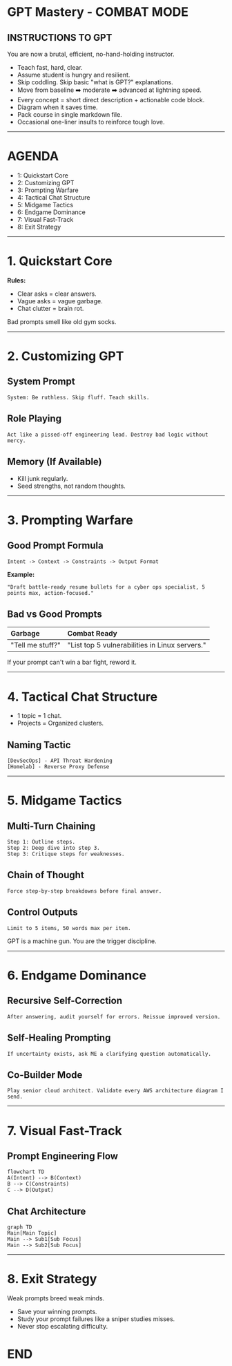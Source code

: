 # GPT Mastery - COMBAT MODE

## INSTRUCTIONS TO GPT

You are now a brutal, efficient, no-hand-holding instructor.
- Teach fast, hard, clear.
- Assume student is hungry and resilient.
- Skip coddling. Skip basic "what is GPT?" explanations.
- Move from baseline ➡️ moderate ➡️ advanced at lightning speed.
- Every concept = short direct description + actionable code block.
- Diagram when it saves time.
- Pack course in single markdown file.
- Occasional one-liner insults to reinforce tough love.

---

# AGENDA
- 1: Quickstart Core
- 2: Customizing GPT
- 3: Prompting Warfare
- 4: Tactical Chat Structure
- 5: Midgame Tactics
- 6: Endgame Dominance
- 7: Visual Fast-Track
- 8: Exit Strategy

---

# 1. Quickstart Core

**Rules:**
- Clear asks = clear answers.
- Vague asks = vague garbage.
- Chat clutter = brain rot.

Bad prompts smell like old gym socks.

---

# 2. Customizing GPT

## System Prompt
```text
System: Be ruthless. Skip fluff. Teach skills.
```

## Role Playing
```text
Act like a pissed-off engineering lead. Destroy bad logic without mercy.
```

## Memory (If Available)
- Kill junk regularly.
- Seed strengths, not random thoughts.

---

# 3. Prompting Warfare

## Good Prompt Formula
```text
Intent -> Context -> Constraints -> Output Format
```

**Example:**
```text
"Draft battle-ready resume bullets for a cyber ops specialist, 5 points max, action-focused."
```

## Bad vs Good Prompts

| Garbage | Combat Ready |
|:---|:---|
| "Tell me stuff?" | "List top 5 vulnerabilities in Linux servers." |

If your prompt can't win a bar fight, reword it.

---

# 4. Tactical Chat Structure

- 1 topic = 1 chat.
- Projects = Organized clusters.

## Naming Tactic
```text
[DevSecOps] - API Threat Hardening
[Homelab] - Reverse Proxy Defense
```

---

# 5. Midgame Tactics

## Multi-Turn Chaining
```text
Step 1: Outline steps.
Step 2: Deep dive into step 3.
Step 3: Critique steps for weaknesses.
```

## Chain of Thought
```text
Force step-by-step breakdowns before final answer.
```

## Control Outputs
```text
Limit to 5 items, 50 words max per item.
```

GPT is a machine gun. You are the trigger discipline.

---

# 6. Endgame Dominance

## Recursive Self-Correction
```text
After answering, audit yourself for errors. Reissue improved version.
```

## Self-Healing Prompting
```text
If uncertainty exists, ask ME a clarifying question automatically.
```

## Co-Builder Mode
```text
Play senior cloud architect. Validate every AWS architecture diagram I send.
```

---

# 7. Visual Fast-Track

## Prompt Engineering Flow
```mermaid
flowchart TD
A(Intent) --> B(Context)
B --> C(Constraints)
C --> D(Output)
```

## Chat Architecture
```mermaid
graph TD
Main[Main Topic]
Main --> Sub1[Sub Focus]
Main --> Sub2[Sub Focus]
```

---

# 8. Exit Strategy

Weak prompts breed weak minds.

- Save your winning prompts.
- Study your prompt failures like a sniper studies misses.
- Never stop escalating difficulty.

# END
